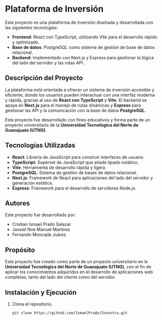 # Plataforma de Inversión

Este proyecto es una plataforma de inversión diseñada y desarrollada con las siguientes tecnologías:

- **Frontend**: React con TypeScript, utilizando Vite para el desarrollo rápido y optimizado.
- **Base de datos**: PostgreSQL como sistema de gestión de base de datos relacional.
- **Backend**: Implementado con Next.js y Express para gestionar la lógica del lado del servidor y las rutas API.

## Descripción del Proyecto

La plataforma está orientada a ofrecer un sistema de inversión accesible y eficiente, donde los usuarios pueden interactuar con una interfaz moderna y rápida, gracias al uso de **React con TypeScript** y **Vite**. El backend se apoya en **Next.js** para el manejo de rutas dinámicas y **Express** para gestionar las API y la comunicación con la base de datos **PostgreSQL**.

Este proyecto fue desarrollado con fines educativos y forma parte de un proyecto universitario de la **Universidad Tecnológica del Norte de Guanajuato (UTNG)**.

## Tecnologías Utilizadas

- **React**: Librería de JavaScript para construir interfaces de usuario.
- **TypeScript**: Superset de JavaScript que añade tipado estático.
- **Vite**: Herramienta de desarrollo rápida y ligera.
- **PostgreSQL**: Sistema de gestión de bases de datos relacional.
- **Next.js**: Framework de React para aplicaciones del lado del servidor y generación estática.
- **Express**: Framework para el desarrollo de servidores Node.js.

## Autores

Este proyecto fue desarrollado por:

- Cristian Ismael Prado Salazar
- Jassiel Noe Manuel Martínez
- Fernando Moncada Juárez

## Propósito

Este proyecto fue creado como parte de un proyecto universitario en la **Universidad Tecnológica del Norte de Guanajuato (UTNG)**, con el fin de aplicar los conocimientos adquiridos en el desarrollo de aplicaciones web completas, tanto del lado del cliente como del servidor.

## Instalación y Ejecución

1. Clona el repositorio.
   ```bash
   git clone https://github.com/IsmaelPrado/Investra.git
